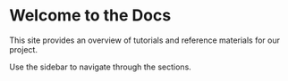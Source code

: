 # Welcome to the Docs

This site provides an overview of tutorials and reference materials for our project.

Use the sidebar to navigate through the sections.
